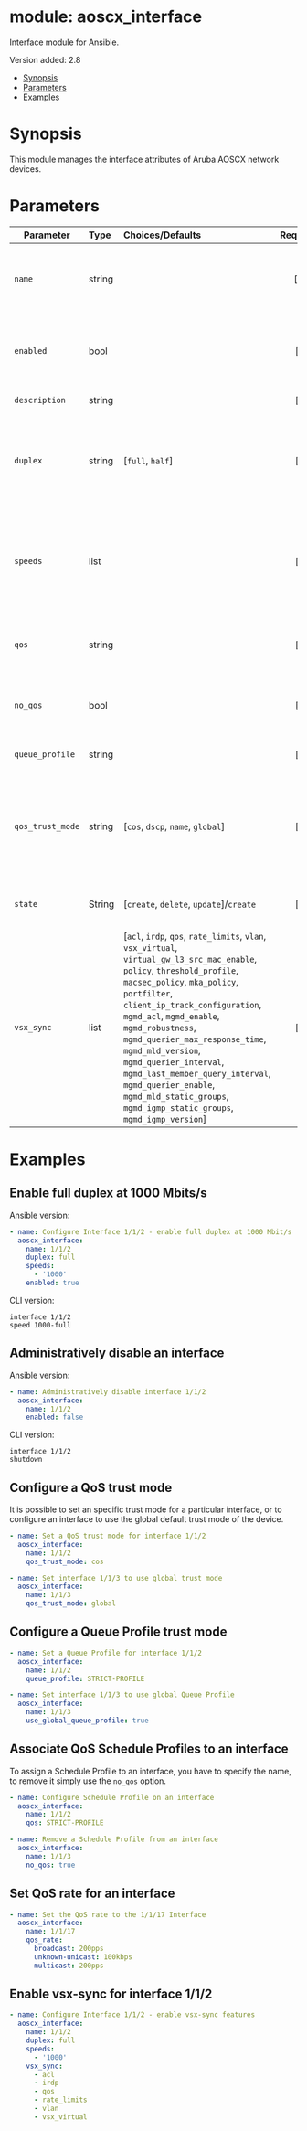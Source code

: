 # module: aoscx_interface

Interface module for Ansible.

Version added: 2.8

 - [Synopsis](#Synpsis)
 - [Parameters](#Parameters)
 - [Examples](#Examples)

# Synopsis

This module manages the interface attributes of Aruba AOSCX network devices.

# Parameters

| Parameter        | Type   | Choices/Defaults                        | Required | Comments                                                                                                                   |
|------------------|:-------|:----------------------------------------|:--------:|:---------------------------------------------------------------------------------------------------------------------------|
| `name`           | string |                                         | [x]      | Name of the interface. Should be in the format chassis/slot/port e.g. 1/2/3.                                               |
| `enabled`        | bool   |                                         | [ ]      | Administrative state of the interface. Use true to administratively enable it.                                             |
| `description`    | string |                                         | [ ]      | Description of the interface.                                                                                              |
| `duplex`         | string | [`full`, `half`]                        | [ ]      | Configure the interface for full duplex or half duplex. If this value is specified, `speeds` must also be specified.       |
| `speeds`         | list   |                                         | [ ]      | Configure the speeds of the interface in megabits per second. If this value is specified, `duplex` must also be specified. |
| `qos`            | string |                                         | [ ]      | Name of existing QoS configuration to apply to the interface.                                                              |
| `no_qos`         | bool   |                                         | [ ]      | Flag to remove the existing Qos of the interface. Use True to remove it.                                                   |
| `queue_profile`  | string |                                         | [ ]      | Name of queue profile to apply to interface.                                                                               |
| `qos_trust_mode` | string | [`cos`, `dscp`, `name`, `global`]       | [ ]      | Specifies the interface QoS Trust Mode. 'global' configures the interface to use the global configuration instead.         |
| `state`          | String | [`create`, `delete`, `update`]/`create` | [ ]      | The action to be taken with the current Interface.                                                                         |
| `vsx_sync`       | list   | [`acl`, `irdp`, `qos`, `rate_limits`, `vlan`, `vsx_virtual`, `virtual_gw_l3_src_mac_enable`, `policy`, `threshold_profile`, `macsec_policy`, `mka_policy`, `portfilter`, `client_ip_track_configuration`, `mgmd_acl`, `mgmd_enable`, `mgmd_robustness`, `mgmd_querier_max_response_time`, `mgmd_mld_version`, `mgmd_querier_interval`, `mgmd_last_member_query_interval`, `mgmd_querier_enable`, `mgmd_mld_static_groups`, `mgmd_igmp_static_groups`, `mgmd_igmp_version`] | [ ]      | Controls which attributes should be synchonized between VSX peers.                                                         |


# Examples

## Enable full duplex at 1000 Mbits/s

Ansible version:

```YAML
- name: Configure Interface 1/1/2 - enable full duplex at 1000 Mbit/s
  aoscx_interface:
    name: 1/1/2
    duplex: full
    speeds:
      - '1000'
    enabled: true
```

CLI version:

```
interface 1/1/2
speed 1000-full
```

## Administratively disable an interface

Ansible version:

```YAML
- name: Administratively disable interface 1/1/2
  aoscx_interface:
    name: 1/1/2
    enabled: false
```

CLI version:

```
interface 1/1/2
shutdown
```

## Configure a QoS trust mode

It is possible to set an specific trust mode for a particular interface, or to
configure an interface to use the global default trust mode of the device.

```YAML
- name: Set a QoS trust mode for interface 1/1/2
  aoscx_interface:
    name: 1/1/2
    qos_trust_mode: cos

- name: Set interface 1/1/3 to use global trust mode
  aoscx_interface:
    name: 1/1/3
    qos_trust_mode: global
```

## Configure a Queue Profile trust mode

```YAML
- name: Set a Queue Profile for interface 1/1/2
  aoscx_interface:
    name: 1/1/2
    queue_profile: STRICT-PROFILE

- name: Set interface 1/1/3 to use global Queue Profile
  aoscx_interface:
    name: 1/1/3
    use_global_queue_profile: true
```

## Associate QoS Schedule Profiles to an interface

To assign a Schedule Profile to an interface, you have to specify the name, to
remove it simply use the `no_qos` option.

```YAML
- name: Configure Schedule Profile on an interface
  aoscx_interface:
    name: 1/1/2
    qos: STRICT-PROFILE

- name: Remove a Schedule Profile from an interface
  aoscx_interface:
    name: 1/1/3
    no_qos: true
```

## Set QoS rate for an interface

```YAML
- name: Set the QoS rate to the 1/1/17 Interface
  aoscx_interface:
    name: 1/1/17
    qos_rate:
      broadcast: 200pps
      unknown-unicast: 100kbps
      multicast: 200pps
```

## Enable vsx-sync for interface 1/1/2

```YAML
- name: Configure Interface 1/1/2 - enable vsx-sync features
  aoscx_interface:
    name: 1/1/2
    duplex: full
    speeds:
      - '1000'
    vsx_sync:
      - acl
      - irdp
      - qos
      - rate_limits
      - vlan
      - vsx_virtual
```
